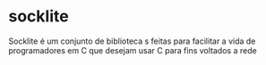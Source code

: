 # socklite
Socklite é um conjunto de biblioteca s feitas para facilitar a vida de programadores em C que desejam usar C para fins voltados a rede
